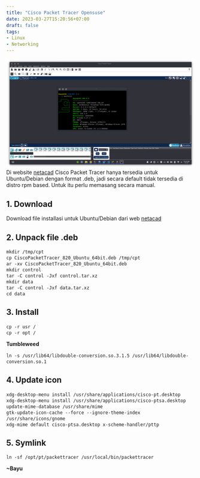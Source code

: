 ```yaml
---
title: "Cisco Packet Tracer Opensuse"
date: 2023-03-27T15:20:56+07:00
draft: false
tags:
- Linux
- Networking
---
```



![Image alt](https://raw.githubusercontent.com/bembenk18/Images/main/CPT/1.png)
Di website [netacad](https://www.netacad.com/) Cisco Packet Tracer hanya tersedia untuk Ubuntu/Debian dengan format .deb, jadi secara default tidak tersedia di distro rpm based. Untuk itu perlu memasang secara manual.

## 1. Download

Download file installasi untuk Ubuntu/Debian dari web [netacad](https://www.netacad.com/)

## 2. Unpack file .deb

    mkdir /tmp/cpt
    cp CiscoPacketTracer_820_Ubuntu_64bit.deb /tmp/cpt 
    ar -xv CiscoPacketTracer_820_Ubuntu_64bit.deb 
    mkdir control
    tar -C control -Jxf control.tar.xz 
    mkdir data
    tar -C control -Jxf data.tar.xz 
    cd data

## 3. Install
    
    cp -r usr /
    cp -r opt /

**Tumbleweed**

    ln -s /usr/lib64/libdouble-conversion.so.3.1.5 /usr/lib64/libdouble-conversion.so.1

## 4. Update icon

    xdg-desktop-menu install /usr/share/applications/cisco-pt.desktop
    xdg-desktop-menu install /usr/share/applications/cisco-ptsa.desktop
    update-mime-database /usr/share/mime
    gtk-update-icon-cache --force --ignore-theme-index /usr/share/icons/gnome
    xdg-mime default cisco-ptsa.desktop x-scheme-handler/pttp

## 5. Symlink

    ln -sf /opt/pt/packettracer /usr/local/bin/packettracer


**~Bayu**